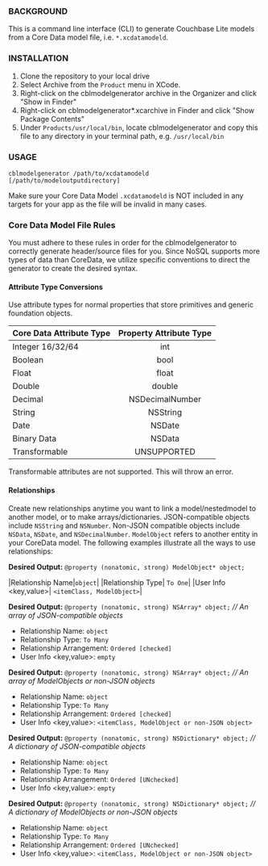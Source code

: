 ### BACKGROUND

This is a command line interface (CLI) to generate Couchbase Lite models from a Core Data model file, i.e. ```*.xcdatamodeld```.

### INSTALLATION

1.  Clone the repository to your local drive
2.  Select Archive from the ```Product``` menu in XCode.
3.  Right-click on the cblmodelgenerator archive in the Organizer and click "Show in Finder"
4.  Right-click on cblmodelgenerator*.xcarchive in Finder and click "Show Package Contents"
5.  Under ```Products/usr/local/bin```, locate cblmodelgenerator and copy this file to any directory in your terminal path, e.g. ```/usr/local/bin```

### USAGE

```cblmodelgenerator /path/to/xcdatamodeld [/path/to/modeloutputdirectory]```

Make sure your Core Data Model ```.xcdatamodeld``` is NOT included in any targets for your app as the file will be invalid in many cases.

### Core Data Model File Rules

You must adhere to these rules in order for the cblmodelgenerator to correctly generate header/source files for you. Since NoSQL supports more types of data than CoreData, we utilize specific conventions to direct the generator to create the desired syntax.

#### Attribute Type Conversions

Use attribute types for normal properties that store primitives and generic foundation objects.

| Core Data Attribute Type | Property Attribute Type |
|--------------------------|:-----------------------:|
| Integer 16/32/64         |         int             |
| Boolean                  |         bool            |
| Float                    |         float           |
| Double                   |         double          |
| Decimal                  |         NSDecimalNumber |
| String                   |         NSString        |
| Date                     |         NSDate          |
| Binary Data              |         NSData          |
| Transformable            |         UNSUPPORTED     |

Transformable attributes are not supported. This will throw an error.

#### Relationships

Create new relationships anytime you want to link a model/nestedmodel to another model, or to make arrays/dictionaries. JSON-compatible objects include ```NSString``` and ```NSNumber```. Non-JSON compatible objects include ```NSData```, ```NSDate```, and ```NSDecimalNumber```. ```ModelObject``` refers to another entity in your CoreData model. The following examples illustrate all the ways to use relationships:

**Desired Output:** ```@property (nonatomic, strong) ModelObject* object;```

|Relationship Name|```object```|
|Relationship Type| ```To One```|
|User Info \<key,value\>| ```<itemClass, ModelObject>```|

**Desired Output:** ```@property (nonatomic, strong) NSArray* object;```       *// An array of JSON-compatible objects*

- Relationship Name: ```object```
- Relationship Type: ```To Many```
- Relationship Arrangement: ```Ordered [checked]```
- User Info \<key,value\>: ```empty```

**Desired Output:** ```@property (nonatomic, strong) NSArray* object;```        *// An array of ModelObjects or non-JSON objects*

- Relationship Name: ```object```
- Relationship Type: ```To Many```
- Relationship Arrangement: ```Ordered [checked]```
- User Info \<key,value\>: ```<itemClass, ModelObject or non-JSON object>```
 
**Desired Output:** ```@property (nonatomic, strong) NSDictionary* object;```   *// A dictionary of JSON-compatible objects*

- Relationship Name: ```object```
- Relationship Type: ```To Many```
- Relationship Arrangement: ```Ordered [UNchecked]```
- User Info \<key,value\>: ```empty```

**Desired Output:** ```@property (nonatomic, strong) NSDictionary* object;```   *// A dictionary of ModelObjects or non-JSON objects*

- Relationship Name: ```object```
- Relationship Type: ```To Many```
- Relationship Arrangement: ```Ordered [UNchecked]```
- User Info \<key,value\>: ```<itemClass, ModelObject or non-JSON object>```